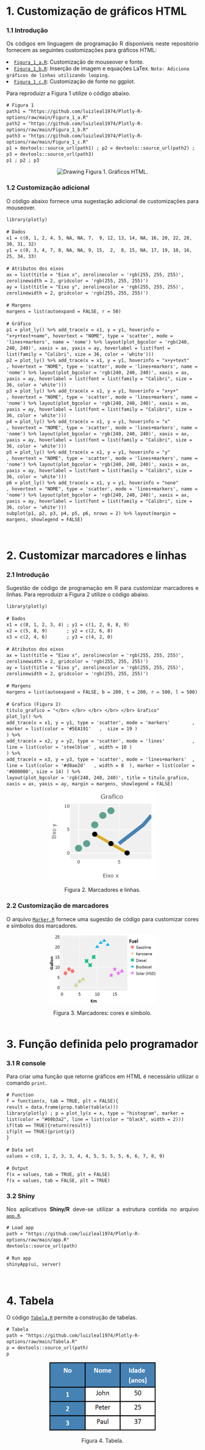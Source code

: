 # 1. Customização de gráficos HTML

<p></p>

<p></p>

### 1.1 Introdução

<p align="justify">Os códigos em linguagem de programação R disponíveis neste repositório fornecem as seguintes customizações para gráficos HTML:</p>

<p align="justify">
<li><a target='_blank' rel='noopener noreferrer' href='https://github.com/luizleal1974/Plotly-R-options/blob/main/Figura_1_a.R'><code>Figura_1_a.R</code></a>: Customização de mouseover e fonte.</li>
<li><a target='_blank' rel='noopener noreferrer' href='https://github.com/luizleal1974/Plotly-R-options/blob/main/Figura_1_b.R'><code>Figura_1_b.R</code></a>: Inserção de imagem e equações LaTex. <code>Nota: Adiciona gráficos de linhas utilizando looping.</code></li>
<li><a target='_blank' rel='noopener noreferrer' href='https://github.com/luizleal1974/Plotly-R-options/blob/main/Figura_1_c.R'><code>Figura_1_c.R</code></a>: Customização de fonte no ggplot.</li>
</p>

<p align="justify">Para reproduizr a Figura 1 utilize o código abaixo.</p>

```{r}
# Figura 1
path1 = "https://github.com/luizleal1974/Plotly-R-options/raw/main/Figura_1_a.R"
path2 = "https://github.com/luizleal1974/Plotly-R-options/raw/main/Figura_1_b.R"
path3 = "https://github.com/luizleal1974/Plotly-R-options/raw/main/Figura_1_c.R"
p1 = devtools::source_url(path1) ; p2 = devtools::source_url(path2) ; p3 = devtools::source_url(path3)
p1 ; p2 ; p3
```

<p align="center">
<img src="Figura_1.gif" alt="Drawing"/>
Figura 1. Gráficos HTML.
</p>

<p></p>

<p></p>

### 1.2 Customização adicional

<p align="justify">O código abaixo fornece uma sugestação adicional de customizações para mouseover.</p>

```{r}
library(plotly)

# Dados
x1 = c(0, 1, 2, 4, 5, NA, NA, 7,  9, 12, 13, 14, NA, 16, 20, 22, 28, 30, 31, 32)
y1 = c(0, 3, 4, 7, 8, NA, NA, 9, 15,  2,  8, 15, NA, 17, 19, 18, 16, 25, 34, 33)

# Atributos dos eixos
ax = list(title = "Eixo x", zerolinecolor = 'rgb(255, 255, 255)', zerolinewidth = 2, gridcolor = 'rgb(255, 255, 255)')
ay = list(title = "Eixo y", zerolinecolor = 'rgb(255, 255, 255)', zerolinewidth = 2, gridcolor = 'rgb(255, 255, 255)')

# Margens
margens = list(autoexpand = FALSE, r = 50)

# Gráfico
p1 = plot_ly() %>% add_trace(x = x1, y = y1, hoverinfo = "x+y+text+name", hovertext = "NOME", type = 'scatter', mode = 'lines+markers', name = 'nome') %>% layout(plot_bgcolor = 'rgb(240, 240, 240)', xaxis = ax, yaxis = ay, hoverlabel = list(font = list(family = "Calibri", size = 36, color = 'white')))
p2 = plot_ly() %>% add_trace(x = x1, y = y1, hoverinfo = "x+y+text"     , hovertext = "NOME", type = 'scatter', mode = 'lines+markers', name = 'nome') %>% layout(plot_bgcolor = 'rgb(240, 240, 240)', xaxis = ax, yaxis = ay, hoverlabel = list(font = list(family = "Calibri", size = 36, color = 'white')))
p3 = plot_ly() %>% add_trace(x = x1, y = y1, hoverinfo = "x+y+"         , hovertext = "NOME", type = 'scatter', mode = 'lines+markers', name = 'nome') %>% layout(plot_bgcolor = 'rgb(240, 240, 240)', xaxis = ax, yaxis = ay, hoverlabel = list(font = list(family = "Calibri", size = 36, color = 'white')))
p4 = plot_ly() %>% add_trace(x = x1, y = y1, hoverinfo = "x"            , hovertext = "NOME", type = 'scatter', mode = 'lines+markers', name = 'nome') %>% layout(plot_bgcolor = 'rgb(240, 240, 240)', xaxis = ax, yaxis = ay, hoverlabel = list(font = list(family = "Calibri", size = 36, color = 'white')))
p5 = plot_ly() %>% add_trace(x = x1, y = y1, hoverinfo = "y"            , hovertext = "NOME", type = 'scatter', mode = 'lines+markers', name = 'nome') %>% layout(plot_bgcolor = 'rgb(240, 240, 240)', xaxis = ax, yaxis = ay, hoverlabel = list(font = list(family = "Calibri", size = 36, color = 'white')))
p6 = plot_ly() %>% add_trace(x = x1, y = y1, hoverinfo = "none"         , hovertext = "NOME", type = 'scatter', mode = 'lines+markers', name = 'nome') %>% layout(plot_bgcolor = 'rgb(240, 240, 240)', xaxis = ax, yaxis = ay, hoverlabel = list(font = list(family = "Calibri", size = 36, color = 'white')))
subplot(p1, p2, p3, p4, p5, p6, nrows = 2) %>% layout(margin = margens, showlegend = FALSE)
```

</br>

# 2. Customizar marcadores e linhas

<p></p>

<p></p>

### 2.1 Introdução

<p align="justify">Sugestão de código de programação em R para customizar marcadores e linhas. Para reproduizr a Figura 2 utilize o código abaixo.</p>

```{r}
library(plotly)

# Dados
x1 = c(0, 1, 2, 3, 4) ; y1 = c(1, 2, 6, 8, 9)
x2 = c(5, 8, 9)       ; y2 = c(2, 6, 8)
x3 = c(2, 4, 6)       ; y3 = c(4, 2, 0)

# Atributos dos eixos
ax = list(title = "Eixo x", zerolinecolor = 'rgb(255, 255, 255)', zerolinewidth = 2, gridcolor = 'rgb(255, 255, 255)')
ay = list(title = "Eixo y", zerolinecolor = 'rgb(255, 255, 255)', zerolinewidth = 2, gridcolor = 'rgb(255, 255, 255)')

# Margens
margens = list(autoexpand = FALSE, b = 200, t = 200, r = 500, l = 500)

# Grafico (Figura 2)
titulo_grafico = "</br> </br> </br> </br> </br> Grafico"
plot_ly() %>%
add_trace(x = x1, y = y1, type = 'scatter', mode = 'markers'        , marker = list(color = '#5EA191'   ,  size = 19 )                                              ) %>%
add_trace(x = x2, y = y2, type = 'scatter', mode = 'lines'          ,   line = list(color = 'steelblue' , width = 10 )                                              ) %>%
add_trace(x = x3, y = y3, type = 'scatter', mode = 'lines+markers'  ,   line = list(color = '#d8ae2d'   , width = 8  ), marker = list(color = '#000000', size = 14) ) %>%
layout(plot_bgcolor = 'rgb(240, 240, 240)', title = titulo_grafico, xaxis = ax, yaxis = ay, margin = margens, showlegend = FALSE)
```

<p align="center">
<img src="Figura_2.png" width="280" height="230"/>
</p>

<div align="center">Figura 2. Marcadores e linhas.</div>


<p></p>

<p></p>

### 2.2 Customização de marcadores

<p align="justify"> O arquivo <a target='_blank' rel='noopener noreferrer' href='https://github.com/luizleal1974/Plotly-R-options/blob/main/Tabela.R'><code>Marker.R</code></a> fornece uma sugestão de código para customizar cores e símbolos dos marcadores.</p>


<p align="center">
<img src="Marker.png" width="280" height="180"/>
</p>

<div align="center">Figura 3. Marcadores: cores e símbolo.</div>


</br>

# 3. Função definida pelo programador

<p></p>

<p></p>

### 3.1 R console

<p align="justify">Para criar uma função que retorne gráficos em HTML é necessário utilizar o comando <code>print</code>.</p>

```{r}
# Function
f = function(x, tab = TRUE, plt = FALSE){
result = data.frame(prop.table(table(x)))
library(plotly) ; p = plot_ly(x = x, type = "histogram", marker = list(color = "#69b3a2", line = list(color = "black", width = 2))) 
if(tab == TRUE){return(result)}
if(plt == TRUE){print(p)}
}

# Data set
values = c(0, 1, 2, 3, 3, 4, 4, 5, 5, 5, 5, 6, 6, 7, 8, 9)

# Output
f(x = values, tab = TRUE, plt = FALSE)
f(x = values, tab = FALSE, plt = TRUE)
```

<p></p>

<p></p>


### 3.2 Shiny

<p align="justify">Nos aplicativos <b>Shiny/R</b> deve-se utilizar a estrutura contida no arquivo <a target='_blank' rel='noopener noreferrer' href='https://github.com/luizleal1974/Plotly-R-options/blob/main/app.R'><code>app.R</code></a>.</p>

```{r}
# Load app
path = "https://github.com/luizleal1974/Plotly-R-options/raw/main/app.R"
devtools::source_url(path)

# Run app
shinyApp(ui, server)
```

</br>

# 4. Tabela

<p align="justify"> O código <a target='_blank' rel='noopener noreferrer' href='https://github.com/luizleal1974/Plotly-R-options/blob/main/Tabela.R'><code>Tabela.R</code></a> permite a construção de tabelas.</p>

```{r}
# Tabela
path = "https://github.com/luizleal1974/Plotly-R-options/raw/main/Tabela.R"
p = devtools::source_url(path)
p
```

<p align="center">
<img src="Tabela.png" width="280" height="180"/>
</p>

<div align="center">Figura 4. Tabela.</div>


